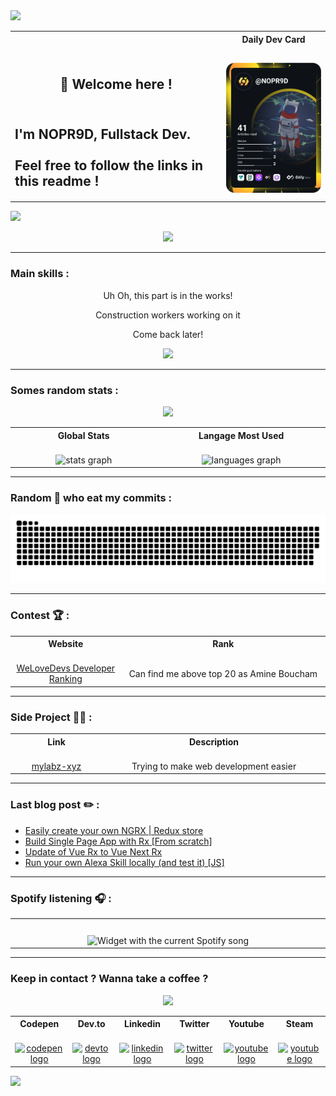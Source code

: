 
<img src="https://capsule-render.vercel.app/api?type=waving&theme=cobalt&height=50&section=header" height="100" />

<table align="center">
<tr>
<th align="center">
<img width="660" height="1">
</th>
<th align="center">
Daily Dev Card
<img width="220" height="1">
</th>
</tr>
  <tr >
    <td>
<h2 align="center">👋 Welcome here !</h2>
<h2 align="left"><br>I'm NOPR9D, Fullstack Dev.<br><br>Feel free to follow the links in this readme !</h2>
    </td>
    <td align="center">
    <a href="https://app.daily.dev/NOPR9D"><img src="https://github.com/NOPR9D/nopr9d/blob/main/devcard.svg" width="200" alt="NOPR9D ☄️'s Dev Card"/></a>
    </td>
  </tr>
  </table>

![](https://komarev.com/ghpvc/?username=nopr9d&label=Number%20of%20people%20who%20landed%20here&color=blueviolet)



<div align="center">
  <img height="200" src="https://media4.giphy.com/media/Q5Fp8DviZhYDrEZw5H/giphy.gif?cid=ecf05e47x2d37oukzbu1t3oo9j2txxvs2n7l7km3t2xrs2jj&rid=giphy.gif&ct=g"  />
</div>

---

<h3 align="left">Main skills :</h3>

<div align="center">

Uh Oh, this part is in the works!

Construction workers working on it

Come back later!

![](https://media4.giphy.com/media/2YOp8WqFDRHhe/giphy.gif?cid=ecf05e471iool9xzca4rkb7z5qjc621npk5ry953dkgq4bxm&rid=giphy.gif&ct=g)
</div>

---

<h3 align="left">Somes random stats :</h3>


<div align="center">
  <img height="200" src="https://media1.giphy.com/media/3ov9jLrN6z0NbZsGPK/giphy.gif?cid=ecf05e4754z52daj3plraw8i464merk0gvcex3n4dhi63kqf&rid=giphy.gif&ct=g"  />
</div>

<table align="center">
<tr>
<th align="center">
  Global Stats
<img width="441" height="1">
</th>
<th align="center">
  Langage Most Used
<img width="441" height="1">
</th>
</tr>
 <tr >
    <td align="center">
    <img src="https://github-readme-stats.vercel.app/api?hide_title=false&hide_rank=false&show_icons=true&include_all_commits=true&count_private=true&disable_animations=false&theme=nord&locale=en&hide_border=true&username=nopr9d" height="200" alt="stats graph"  />
     </td>
    <td align="center">
    <img src="https://github-readme-stats.vercel.app/api/top-langs?locale=en&hide_title=true&layout=default &card_width=320&langs_count=7&theme=nord&hide_border=true&username=nopr9d" height="350" alt="languages graph"  />
     </td>
  </tr>
  </table>

---

<h3 align="left">Random 🐍 who eat my commits :</h3>


<p align="center"><img src="https://raw.githubusercontent.com/NOPR9D/nopr9d/output/snake.svg" alt="Snake animation" /></p>


---

<h3 align="left">Contest 🏆 :</h3>


<table align="center">
<tr>
<th align="center">
Website
<img width="220" height="1">
</th>
<th align="center">
Rank
<img width="660" height="1">
</th>
</tr>
 <tr >
    <td align="center">
    <a href="https://welovedevs.com/app/fr/tests/leaderboard">WeLoveDevs Developer Ranking</a>
     </td>
     <td align="center">
     Can find me above top 20 as Amine Boucham
     </td>
  </tr>
  </table>

---

<h3 align="left">Side Project 👨‍💻 :</h3>
<table align="center">
<tr>
<th align="center">
Link
<img width="220" height="1">
</th>
<th align="center">
Description
<img width="660" height="1">
</th>
</tr>
 <tr >
    <td align="center">
    <a href="https://github.com/mylabz-xyz">mylabz-xyz</a>
     </td>
     <td align="center">
     Trying to make web development easier
     </td>
  </tr>
  </table>

---

<h3 align="left"> Last blog post ✏️ : </h3>

<!-- BLOG-POST-LIST:START -->
- [Easily create your own NGRX | Redux store](https://dev.to/noprod/easily-create-your-own-ngrx-redux-store-8co)
- [Build Single Page App with Rx [From scratch]](https://dev.to/noprod/build-single-page-app-with-rx-from-scratch-227g)
- [Update of Vue Rx to Vue Next Rx](https://dev.to/noprod/update-of-vue-rx-to-rx-vue-next-264g)
- [Run your own Alexa Skill locally &lpar;and test it&rpar; [JS]](https://dev.to/noprod/run-your-own-alexa-skill-locally-and-test-it-3oa9)
<!-- BLOG-POST-LIST:END -->

---

<h3 align="left">Spotify listening 🎧 :</h3>
<table align="center">
<tr>
<th align="center">
<img width="660" height="1">
</th>
</tr>
 <tr >
    <td align="center">
  <img src="https://novatorem-liard-delta.vercel.app/api/spotify?theme=dark" alt="Widget with the current Spotify song"  />
     </td>
  </tr>
  </table>

---

<h3 align="left">Keep in contact ? Wanna take a coffee ?</h3>

<div align="center">
  <img height="200" src="https://media.giphy.com/media/SZ3LS3q4Tki9W/giphy-downsized.gif"  />
</div>

<table align="center">
<tr>
<th align="center">
Codepen
<img width="110" height="1">
</th>
<th align="center">
Dev.to
<img width="110" height="1">
</th>
<th align="center">
Linkedin
<img width="110" height="1">
</th>
<th align="center">
Twitter
<img width="110" height="1">
</th>
<th align="center">
Youtube
<img width="110" height="1">
</th>
<th align="center">
Steam
<img width="110" height="1">
</th>
</tr>
 <tr >
    <td align="center">
    <a href="https://codepen.io/NOPR9D" target="_blank">
    <img src="https://raw.githubusercontent.com/maurodesouza/profile-readme-generator/master/src/assets/icons/social/codepen/default.svg" width="52" height="40" alt="codepen logo"  />
  </a>
     </td>
     <td align="center">
       <a href="https://dev.to/noprod" target="_blank">
    <img src="https://raw.githubusercontent.com/maurodesouza/profile-readme-generator/master/src/assets/icons/social/devto/default.svg" width="52" height="40" alt="devto logo"  />  </a>
  </a>
     </td>
     <td align="center">
     <a href="https://fr.linkedin.com/in/amine-boucham" target="_blank">
    <img src="https://raw.githubusercontent.com/maurodesouza/profile-readme-generator/master/src/assets/icons/social/linkedin/default.svg" width="52" height="40" alt="linkedin logo"  />  </a>
     </td>
     <td align="center">
     <a href="https://twitter.com/amine_boucham" target="_blank">
    <img src="https://raw.githubusercontent.com/maurodesouza/profile-readme-generator/master/src/assets/icons/social/twitter/default.svg" width="52" height="40" alt="twitter logo"  />  </a>
     </td>
     <td align="center">
      <a href="https://www.youtube.com/channel/UCWATiwMlNxlbyGIuWBs__sQ" target="_blank">
    <img src="https://raw.githubusercontent.com/maurodesouza/profile-readme-generator/master/src/assets/icons/social/youtube/default.svg" width="52" height="40" alt="youtube logo"  />  </a>
     </td>
      <td align="center">
      <a href="https://steamcommunity.com/id/CHARMAPED" target="_blank">
    <img src="https://upload.wikimedia.org/wikipedia/commons/8/83/Steam_icon_logo.svg" width="52" height="40" alt="youtube logo"  />  </a>
     </td>
  </tr>
  </table>
  
  
<img src="https://capsule-render.vercel.app/api?type=waving&theme=cobalt&height=100&section=footer" height="200" />
